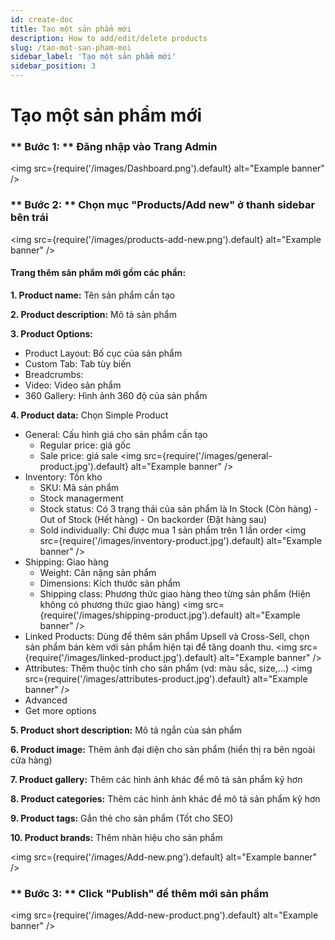 ```yaml
---
id: create-doc
title: Tạo một sản phẩm mới
description: How to add/edit/delete products
slug: /tao-mot-san-pham-moi
sidebar_label: 'Tạo một sản phẩm mới'
sidebar_position: 3
---
```


# Tạo một sản phẩm mới

### ** Bước 1: ** Đăng nhập vào Trang Admin

<!-- ![Dashboad admin images](/images/Dashboard.png) -->
<img
  src={require('/images/Dashboard.png').default}
  alt="Example banner"
/>

### ** Bước 2: ** Chọn mục "Products/Add new" ở thanh sidebar bên trái

<img
  src={require('/images/products-add-new.png').default}
  alt="Example banner"
/>

#### Trang thêm sản phẩm mới gồm các phần:
**1. Product name:** Tên sản phẩm cần tạo

**2. Product description:** Mô tả sản phẩm

**3. Product Options:** 
  - Product Layout: Bố cục của sản phẩm
  - Custom Tab: Tab tùy biến
  - Breadcrumbs:
  - Video: Video sản phẩm
  - 360 Gallery: Hình ảnh 360 độ của sản phẩm

**4. Product data:** Chọn Simple Product
  - General: Cấu hình giá cho sản phẩm cần tạo
    - Regular price: giá gốc
    - Sale price: giá sale
  <img
    src={require('/images/general-product.jpg').default}
    alt="Example banner"
  />  
  - Inventory: Tồn kho
    - SKU: Mã sản phẩm
    - Stock managerment
    - Stock status: Có 3 trạng thái của sản phẩm là In Stock (Còn hàng) - Out of Stock (Hết hàng) - On backorder (Đặt hàng sau)
    - Sold individually: Chỉ được mua 1 sản phẩm trên 1 lần order
  <img
    src={require('/images/inventory-product.jpg').default}
    alt="Example banner"
  />  
  - Shipping: Giao hàng
    - Weight: Cân nặng sản phẩm
    - Dimensions: Kích thước sản phẩm
    - Shipping class: Phương thức giao hàng theo từng sản phẩm (Hiện không có phương thức giao hàng)
  <img
    src={require('/images/shipping-product.jpg').default}
    alt="Example banner"
  />  
  - Linked Products: Dùng để thêm sản phẩm Upsell và Cross-Sell, chọn sản phẩm bán kèm với sản phẩm hiện tại để tăng doanh thu.
  <img
    src={require('/images/linked-product.jpg').default}
    alt="Example banner"
  />  
  - Attributes: Thêm thuộc tính cho sản phẩm (vd: màu sắc, size,...)
  <img
    src={require('/images/attributes-product.jpg').default}
    alt="Example banner"
  />
  - Advanced
  - Get more options 

**5. Product short description:** Mô tả ngắn của sản phẩm

**6. Product image:** Thêm ảnh đại diện cho sản phẩm (hiển thị ra bên ngoài cửa hàng)

**7. Product gallery:** Thêm các hình ảnh khác để mô tả sản phẩm kỹ hơn

**8. Product categories:** Thêm các hình ảnh khác để mô tả sản phẩm kỹ hơn

**9. Product tags:** Gắn thẻ cho sản phẩm (Tốt cho SEO)

**10. Product brands:** Thêm nhãn hiệu cho sản phẩm

<img
  src={require('/images/Add-new.png').default}
  alt="Example banner"
/>

### ** Bước 3: ** Click "Publish" để thêm mới sản phẩm

<img
  src={require('/images/Add-new-product.png').default}
  alt="Example banner"
/>